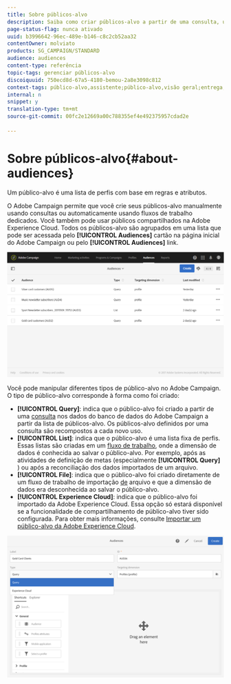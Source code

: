 ```yaml
---
title: Sobre públicos-alvo
description: Saiba como criar públicos-alvo a partir de uma consulta, uma lista ou um arquivo e como importá-los da Adobe Experience Cloud.
page-status-flag: nunca ativado
uuid: b3996642-96ec-489e-b146-c8c2cb52aa32
contentOwner: molviato
products: SG_CAMPAIGN/STANDARD
audience: audiences
content-type: referência
topic-tags: gerenciar públicos-alvo
discoiquuid: 750ecd8d-67a5-4180-bemou-2a8e3098c812
context-tags: público-alvo,assistente;público-alvo,visão geral;entrega,público-alvo,back
internal: n
snippet: y
translation-type: tm+mt
source-git-commit: 00fc2e12669a00c788355ef4e492375957cdad2e

---
```



# Sobre públicos-alvo{#about-audiences}

Um público-alvo é uma lista de perfis com base em regras e atributos.

O Adobe Campaign permite que você crie seus públicos-alvo manualmente usando consultas ou automaticamente usando fluxos de trabalho dedicados. Você também pode usar públicos compartilhados na Adobe Experience Cloud. Todos os públicos-alvo são agrupados em uma lista que pode ser acessada pelo **[!UICONTROL Audiences]** cartão na página inicial do Adobe Campaign ou pelo **[!UICONTROL Audiences]** link.

![](assets/audience_1.png)

Você pode manipular diferentes tipos de público-alvo no Adobe Campaign. O tipo de público-alvo corresponde à forma como foi criado:

* **[!UICONTROL Query]**: indica que o público-alvo foi criado a partir de uma [consulta](../../automating/using/editing-queries.md#about-query-editor) nos dados do banco de dados do Adobe Campaign a partir da lista de públicos-alvo. Os públicos-alvo definidos por uma consulta são recompostos a cada novo uso.
* **[!UICONTROL List]**: indica que o público-alvo é uma lista fixa de perfis. Essas listas são criadas em um [fluxo de trabalho](../../automating/using/discovering-workflows.md), onde a dimensão de dados é conhecida ao salvar o público-alvo. Por exemplo, após as atividades de definição de metas (especialmente **[!UICONTROL Query]** ) ou após a reconciliação dos dados importados de um arquivo.
* **[!UICONTROL File]**: indica que o público-alvo foi criado diretamente de um fluxo de trabalho de importação [de](../../automating/using/load-file.md) arquivo e que a dimensão de dados era desconhecida ao salvar o público-alvo.
* **[!UICONTROL Experience Cloud]**: indica que o público-alvo foi importado da Adobe Experience Cloud. Essa opção só estará disponível se a funcionalidade de compartilhamento de público-alvo tiver sido configurada. Para obter mais informações, consulte [Importar um público-alvo da Adobe Experience Cloud](../../integrating/using/sharing-audiences-with-audience-manager-or-people-core-service.md#importing-an-audience).

![](assets/audience_type_selection.png)

